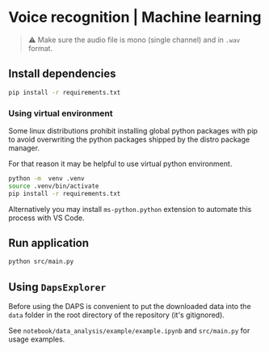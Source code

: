# Voice recognition | Machine learning
 
> ⚠ Make sure the audio file is mono (single channel) and in `.wav` format. 

## Install dependencies

```bash
pip install -r requirements.txt
```

### Using virtual environment
Some linux distributions prohibit installing global python packages with pip
to avoid overwriting the python packages shipped by the distro package manager.

For that reason it may be helpful to use virtual python environment.

```bash
python -m  venv .venv
source .venv/bin/activate
pip install -r requirements.txt
```

Alternatively you may install `ms-python.python` extension to automate this process with VS Code.

## Run application
```bash
python src/main.py
```

## Using `DapsExplorer`

Before using the DAPS is convenient to put the downloaded data into the `data` folder in the root directory of the repository (it's gitignored).

See `notebook/data_analysis/example/example.ipynb` and `src/main.py` for usage examples. 
